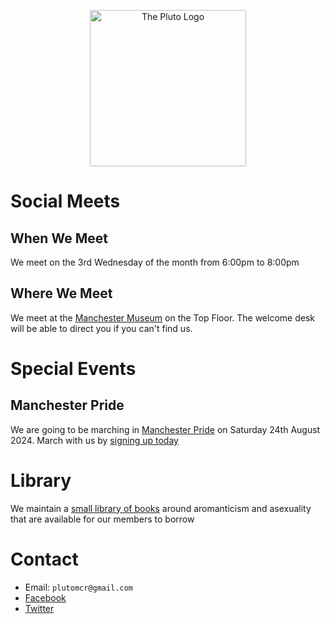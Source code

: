 <p align="center">
    <img style="border:none; box-shadow: none;" src="https://raw.githubusercontent.com/plutomcr/plutomcr.github.io/main/Pluto%20logo%20flat%202000px.png" alt="The Pluto Logo" width="250px"/>
</p>

# Social Meets
## When We Meet
We meet on the 3rd Wednesday of the month from 6:00pm to 8:00pm

## Where We Meet
We meet at the [Manchester Museum](https://www.museum.manchester.ac.uk/visit-us/access/) on the Top Floor. The welcome desk will be able to direct you if you can't find us.

# Special Events
## Manchester Pride

We are going to be marching in [Manchester Pride](https://www.manchesterpride.com/) on Saturday 24th August 2024. March with us by [signing up today](https://forms.gle/5oPgCx3EpkFJzh6u7) 

# Library

We maintain a [small library of books](https://docs.google.com/spreadsheets/d/1rOGQAZOlpW4S93UzdOChc3Wi9PWm2DZmBpo5MwtMado/) around aromanticism and asexuality that are available for our members to borrow

# Contact
* Email: `plutomcr@gmail.com`
* [Facebook](https://www.facebook.com/PlutoMCR)
* [Twitter](https://twitter.com/PlutoMCR)

<script>
    $('#forkme_banner').remove()
    
    var checkExist = setInterval(function() {
       if ($('span.ribbon-inner > p').length) {
          $('span.ribbon-inner > p').html("&nbsp;");
          clearInterval(checkExist);
       }
    }, 100);
</script>
